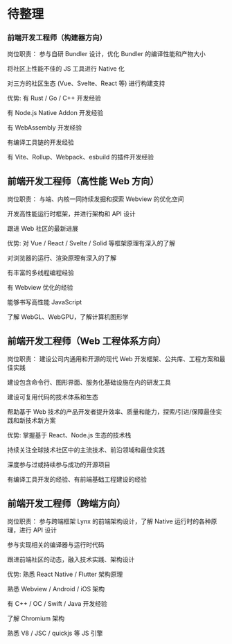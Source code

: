 # 待整理
### 前端开发工程师（构建器方向）

岗位职责：
参与自研 Bundler 设计，优化 Bundler 的编译性能和产物大小

将社区上性能不佳的 JS 工具进行 Native 化

对三方的社区生态 (Vue、Svelte、React 等) 进行构建支持

优势:
有 Rust / Go / C++ 开发经验

有 Node.js Native Addon 开发经验

有 WebAssembly 开发经验

有编译工具链的开发经验

有 Vite、Rollup、Webpack、esbuild 的插件开发经验

## 前端开发工程师（高性能 Web 方向）

岗位职责：
与端、内核一同持续发掘和探索 Webview 的优化空间

开发高性能运行时框架，并进行架构和 API 设计

跟进 Web 社区的最新进展

优势:
对 Vue / React / Svelte / Solid 等框架原理有深入的了解

对浏览器的运行、渲染原理有深入的了解

有丰富的多线程编程经验

有 Webview 优化的经验

能够书写高性能 JavaScript

了解 WebGL、WebGPU，了解计算机图形学

## 前端开发工程师（Web 工程体系方向）

岗位职责：
建设公司内通用和开源的现代 Web 开发框架、公共库、工程方案和最佳实践

建设包含命令行、图形界面、服务化基础设施在内的研发工具

建设可复用代码的技术体系和生态

帮助基于 Web 技术的产品开发者提升效率、质量和能力，探索/引进/保障最佳实践和新技术新方案

优势:
掌握基于 React、Node.js 生态的技术栈

持续关注全球技术社区中的主流技术、前沿领域和最佳实践

深度参与过或持续参与成功的开源项目

有编译工具开发的经验、有前端基础工程建设的经验

## 前端开发工程师（跨端方向）

岗位职责：
参与跨端框架 Lynx 的前端架构设计，了解 Native 运行时的各种原理，进行 API 设计

参与实现相关的编译器与运行时代码

跟进前端社区的动态，融入技术实践、架构设计

优势:
熟悉 React Native / Flutter 架构原理

熟悉 Webview / Android / iOS 架构

有 C++ / OC / Swift / Java 开发经验

了解 Chromium 架构

熟悉 V8 / JSC / quickjs 等 JS 引擎
